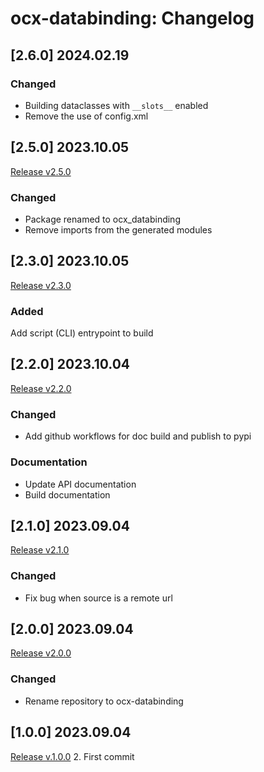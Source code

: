 # ocx-databinding: Changelog

## [2.6.0] 2024.02.19

### Changed
* Building dataclasses with ``__slots__`` enabled
* Remove the use of config.xml

## [2.5.0] 2023.10.05
 [Release v2.5.0](https://github.com/OCXStandard/ocx-generator/releases/tag/v2.5.0)

### Changed
 - Package renamed to ocx_databinding
 - Remove imports from the generated modules

## [2.3.0] 2023.10.05
 [Release v2.3.0](https://github.com/OCXStandard/ocx-databinding/releases/tag/v2.3.0)

### Added
Add script (CLI) entrypoint to build

## [2.2.0] 2023.10.04
 [Release v2.2.0](https://github.com/OCXStandard/ocx-databinding/releases/tag/v2.2.0)
### Changed
 - Add github workflows for doc build and publish to pypi
### Documentation
 - Update API documentation
 - Build documentation

## [2.1.0] 2023.09.04
 [Release v2.1.0](https://github.com/OCXStandard/ocx-databinding/releases/tag/v2.1.0)
### Changed
* Fix bug when source is a remote url

## [2.0.0] 2023.09.04
[Release v2.0.0](https://github.com/OCXStandard/ocx-databinding/releases/tag/v2.0.0)
### Changed
 * Rename repository to ocx-databinding


## [1.0.0] 2023.09.04
[Release v.1.0.0](https://github.com/OCXStandard/ocx-databinding/releases/tag/v1.0.0)
2. First commit

